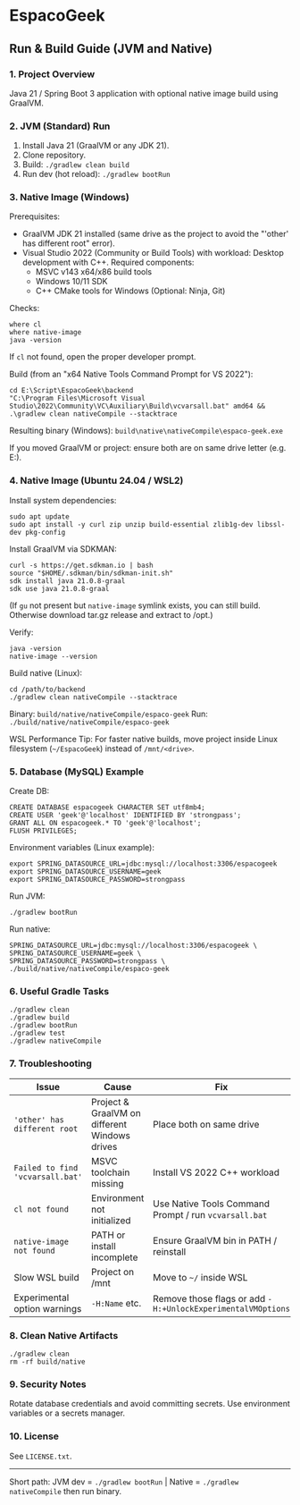 # EspacoGeek

## Run & Build Guide (JVM and Native)

### 1. Project Overview
Java 21 / Spring Boot 3 application with optional native image build using GraalVM.

### 2. JVM (Standard) Run
1. Install Java 21 (GraalVM or any JDK 21).
2. Clone repository.
3. Build: `./gradlew clean build`
4. Run dev (hot reload): `./gradlew bootRun`

### 3. Native Image (Windows)
Prerequisites:
- GraalVM JDK 21 installed (same drive as the project to avoid the "'other' has different root" error).
- Visual Studio 2022 (Community or Build Tools) with workload: Desktop development with C++.
  Required components:
  - MSVC v143 x64/x86 build tools
  - Windows 10/11 SDK
  - C++ CMake tools for Windows
  (Optional: Ninja, Git)

Checks:
```
where cl
where native-image
java -version
```
If `cl` not found, open the proper developer prompt.

Build (from an "x64 Native Tools Command Prompt for VS 2022"):
```
cd E:\Script\EspacoGeek\backend
"C:\Program Files\Microsoft Visual Studio\2022\Community\VC\Auxiliary\Build\vcvarsall.bat" amd64 && .\gradlew clean nativeCompile --stacktrace
```
Resulting binary (Windows): `build\native\nativeCompile\espaco-geek.exe`

If you moved GraalVM or project: ensure both are on same drive letter (e.g. E:).

### 4. Native Image (Ubuntu 24.04 / WSL2)
Install system dependencies:
```
sudo apt update
sudo apt install -y curl zip unzip build-essential zlib1g-dev libssl-dev pkg-config
```
Install GraalVM via SDKMAN:
```
curl -s https://get.sdkman.io | bash
source "$HOME/.sdkman/bin/sdkman-init.sh"
sdk install java 21.0.8-graal
sdk use java 21.0.8-graal
```
(If `gu` not present but `native-image` symlink exists, you can still build. Otherwise download tar.gz release and extract to /opt.)

Verify:
```
java -version
native-image --version
```
Build native (Linux):
```
cd /path/to/backend
./gradlew clean nativeCompile --stacktrace
```
Binary: `build/native/nativeCompile/espaco-geek`
Run: `./build/native/nativeCompile/espaco-geek`

WSL Performance Tip: For faster native builds, move project inside Linux filesystem (`~/EspacoGeek`) instead of `/mnt/<drive>`.

### 5. Database (MySQL) Example
Create DB:
```
CREATE DATABASE espacogeek CHARACTER SET utf8mb4;
CREATE USER 'geek'@'localhost' IDENTIFIED BY 'strongpass';
GRANT ALL ON espacogeek.* TO 'geek'@'localhost';
FLUSH PRIVILEGES;
```
Environment variables (Linux example):
```
export SPRING_DATASOURCE_URL=jdbc:mysql://localhost:3306/espacogeek
export SPRING_DATASOURCE_USERNAME=geek
export SPRING_DATASOURCE_PASSWORD=strongpass
```
Run JVM:
```
./gradlew bootRun
```
Run native:
```
SPRING_DATASOURCE_URL=jdbc:mysql://localhost:3306/espacogeek \
SPRING_DATASOURCE_USERNAME=geek \
SPRING_DATASOURCE_PASSWORD=strongpass \
./build/native/nativeCompile/espaco-geek
```

### 6. Useful Gradle Tasks
```
./gradlew clean
./gradlew build
./gradlew bootRun
./gradlew test
./gradlew nativeCompile
```

### 7. Troubleshooting
| Issue | Cause | Fix |
|-------|-------|-----|
| `'other' has different root` | Project & GraalVM on different Windows drives | Place both on same drive |
| `Failed to find 'vcvarsall.bat'` | MSVC toolchain missing | Install VS 2022 C++ workload |
| `cl not found` | Environment not initialized | Use Native Tools Command Prompt / run `vcvarsall.bat` |
| `native-image not found` | PATH or install incomplete | Ensure GraalVM bin in PATH / reinstall |
| Slow WSL build | Project on /mnt | Move to `~/` inside WSL |
| Experimental option warnings | `-H:Name` etc. | Remove those flags or add `-H:+UnlockExperimentalVMOptions` |

### 8. Clean Native Artifacts
```
./gradlew clean
rm -rf build/native
```

### 9. Security Notes
Rotate database credentials and avoid committing secrets. Use environment variables or a secrets manager.

### 10. License
See `LICENSE.txt`.

---
Short path: JVM dev = `./gradlew bootRun` | Native = `./gradlew nativeCompile` then run binary.
